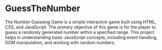 # GuessTheNumber
The Number Guessing Game is a simple interactive game built using HTML, CSS, and JavaScript. The primary objective of this game is for the player to guess a randomly generated number within a specified range. This project helps in understanding basic JavaScript concepts, including event handling, DOM manipulation, and working with random numbers.
